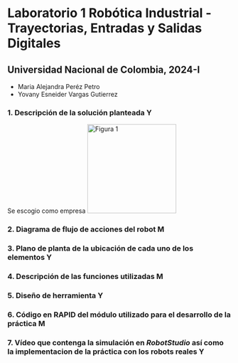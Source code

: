 # Laboratorio 1 Robótica Industrial - Trayectorias, Entradas y Salidas Digitales
## Universidad Nacional de Colombia, 2024-I
* Maria Alejandra Peréz Petro
* Yovany Esneider Vargas Gutierrez

### 1. Descripción de la solución planteada Y
Se escogio como empresa 
<img src="Imagenes/Logo.png" alt="Figura 1" width="200"/>
### 2. Diagrama de flujo de acciones del robot M 
### 3. Plano de planta de la ubicación de cada uno de los elementos Y
### 4. Descripción de las funciones utilizadas M
### 5. Diseño de herramienta Y
### 6. Código en RAPID del módulo utilizado para el desarrollo de la práctica M
### 7. Vídeo que contenga la simulación en _RobotStudio_ así como la implementacion de la práctica con los robots reales Y
